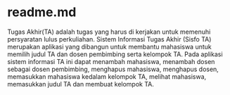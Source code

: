 # readme.md
Tugas Akhir(TA) adalah tugas yang harus di kerjakan untuk memenuhi persyaratan lulus perkuliahan. Sistem Informasi Tugas Akhir (Sisfo TA) merupakan aplikasi yang dibangun untuk membantu mahasiswa untuk memilih judul TA dan dosen pembimbing serta kelompok TA. Pada aplikasi sistem informasi TA ini dapat menambah mahasiswa, menambah dosen sebagai dosen pembimbing, menghapus mahasiswa, menghapus dosen, memasukkan mahasiswa kedalam kelompok TA, melihat mahasiswa, memasukkan judul TA dan membuat kelompok TA. 
